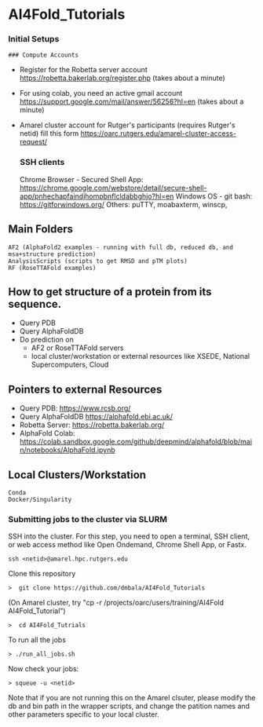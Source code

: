 # AI4Fold_Tutorials

### Initial Setups

    ### Compute Accounts
*   Register for the Robetta server account https://robetta.bakerlab.org/register.php (takes about a minute)
*   For using colab, you need an active gmail account https://support.google.com/mail/answer/56256?hl=en (takes about a minute)
*   Amarel cluster account for Rutger's participants (requires Rutger's netid) fill this form https://oarc.rutgers.edu/amarel-cluster-access-request/

    ### SSH clients

    Chrome Browser - Secured Shell App: https://chrome.google.com/webstore/detail/secure-shell-app/pnhechapfaindjhompbnflcldabbghjo?hl=en
    Windows OS - git bash: https://gitforwindows.org/
    Others: puTTY, moabaxterm, winscp,

## Main Folders

    AF2 (AlphaFold2 examples - running with full db, reduced db, and msa+structure prediction)
    AnalysisScripts (scripts to get RMSD and pTM plots)
    RF (RoseTTAFold examples)


## How to get structure of a protein from its sequence. 

* Query PDB
* Query AlphaFoldDB  
* Do prediction on 
     * AF2 or RoseTTAFold servers
     * local cluster/workstation or external resources like  XSEDE, National Supercomputers, Cloud

## Pointers to external Resources
- Query PDB: https://www.rcsb.org/
- Query AlphaFoldDB https://alphafold.ebi.ac.uk/
- Robetta Server: https://robetta.bakerlab.org/
- AlphaFold Colab: https://colab.sandbox.google.com/github/deepmind/alphafold/blob/main/notebooks/AlphaFold.ipynb

## Local Clusters/Workstation

    Conda
    Docker/Singularity

### Submitting jobs to the cluster via SLURM

SSH into the cluster. For this step, you need to open a terminal, SSH client,  or web access method like Open Ondemand, Chrome Shell App, or Fastx. 

```
ssh <netid>@amarel.hpc.rutgers.edu
```

Clone this repository
```
>  git clone https://github.com/dmbala/AI4Fold_Tutorials
```
(On Amarel cluster, try "cp -r /projects/oarc/users/training/AI4Fold AI4Fold_Tutorial")
```
>  cd AI4Fold_Tutrials
```
To run all the jobs
```
> ./run_all_jobs.sh
```
Now check your jobs:
```
> squeue -u <netid> 
```
Note that if you are not running this on the Amarel clsuter, please modify the db and bin path in the wrapper scripts, and  change the patition names and other parameters specific to your local cluster. 





